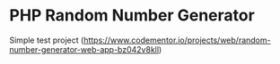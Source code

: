 # PHP Random Number Generator
Simple test project (https://www.codementor.io/projects/web/random-number-generator-web-app-bz042v8kll)
